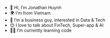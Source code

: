 - 👋 Hi, I’m Jonathan Huynh
- 🌍 I'm from Vietnam
- 👀 I’m a business guy, interested in Data & Tech
- 😊 I love to talk about FinTech, Super-app & AI
- 👨‍💻 I’m currently learning code

<!---
Jonathan-qh/Jonathan-qh is a ✨ special ✨ repository because its `README.md` (this file) appears on your GitHub profile.
You can click the Preview link to take a look at your changes.
--->
